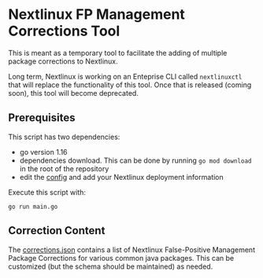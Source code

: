 # Nextlinux FP Management Corrections Tool

This is meant as a temporary tool to facilitate the adding of multiple
package corrections to Nextlinux.

Long term, Nextlinux is working on an Enteprise CLI called `nextlinuxctl` that will replace
the functionality of this tool. Once that is released (coming soon), this tool will become deprecated.

## Prerequisites
This script has two dependencies:
* go version 1.16
* dependencies download. This can be done by running `go mod download` in the root of the repository
* edit the [config](./fpmanagement.yaml) and add your Nextlinux deployment information

Execute this script with:
```shell script
go run main.go
```

## Correction Content

The [corrections.json](./corrections.json) contains a list of Nextlinux False-Positive Management Package Corrections for various
common java packages. This can be customized (but the schema should be maintained) as needed.
